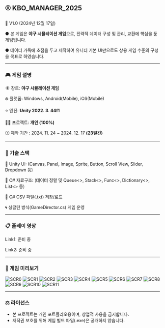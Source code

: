 ## ⚾ KBO_MANAGER_2025

🏏 V1.0 (2024년 12월 17일)

● 본 게임은 **야구 시뮬레이션 게임**으로, 전략적 데이터 구성 및 관리, 교환에 핵심을 둔 게임입니다.

● 데이터 가독에 초점을 두고 제작하여 유니티 기본 UI만으로도 상용 게임 수준의 구성을 목표로 하였습니다.

---


### 🎮 게임 설명

☀️ 장르: **야구 시뮬레이션 게임**

❄️ 플랫폼: Windows, Android(Mobile), iOS(Mobile)

⭐ 엔진: **Unity 2022. 3. 44f1** <DX11>

💇‍♂ 프로젝트: **개인 (100%)**

🕜 제작 기간 : 2024. 11. 24 ~ 2024. 12. 17 **(23일간)**

---

### 🧾 기술 스택

🌟 Unity UI: (Canvas, Panel, Image, Sprite, Button, Scroll View, Slider, Dropdown 등) 

🌌 C# 자료구조: (데이터 정렬 및 Queue<>, Stack<>, Func<>, Dictionary<>, List<> 등)

📇 C# CSV 파일(.txt) 저장/로드

🌀 싱글턴 방식(GameDirector.cs) 게임 운영

---

### 📋 플레이 영상

Link1: 준비 중

Link2: 준비 중

---

### 🔎 게임 미리보기
![SCR0](https://github.com/Ahwhi/KBO_MANAGER_2025/blob/main/ScreenShots/0.png)
![SCR1](https://github.com/Ahwhi/KBO_MANAGER_2025/blob/main/ScreenShots/1.png)
![SCR2](https://github.com/Ahwhi/KBO_MANAGER_2025/blob/main/ScreenShots/2.png)
![SCR3](https://github.com/Ahwhi/KBO_MANAGER_2025/blob/main/ScreenShots/3.png)
![SCR4](https://github.com/Ahwhi/KBO_MANAGER_2025/blob/main/ScreenShots/4.png)
![SCR5](https://github.com/Ahwhi/KBO_MANAGER_2025/blob/main/ScreenShots/5.png)
![SCR6](https://github.com/Ahwhi/KBO_MANAGER_2025/blob/main/ScreenShots/6.png)
![SCR7](https://github.com/Ahwhi/KBO_MANAGER_2025/blob/main/ScreenShots/7.png)
![SCR8](https://github.com/Ahwhi/KBO_MANAGER_2025/blob/main/ScreenShots/8.png)
![SCR9](https://github.com/Ahwhi/KBO_MANAGER_2025/blob/main/ScreenShots/9.png)
![SCR10](https://github.com/Ahwhi/KBO_MANAGER_2025/blob/main/ScreenShots/10.png)
![SCR11](https://github.com/Ahwhi/KBO_MANAGER_2025/blob/main/ScreenShots/11.png)

---

### ⚖️ 라이선스  
- 본 프로젝트는 개인 포트폴리오용이며, 상업적 사용을 금지합니다.  
- 저작권 보호를 위해 게임 빌드 파일(.exe)은 공개하지 않습니다.



